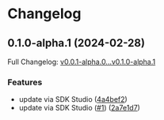 # Changelog

## 0.1.0-alpha.1 (2024-02-28)

Full Changelog: [v0.0.1-alpha.0...v0.1.0-alpha.1](https://github.com/meorphis/test-repo-5/compare/v0.0.1-alpha.0...v0.1.0-alpha.1)

### Features

* update via SDK Studio ([4a4bef2](https://github.com/meorphis/test-repo-5/commit/4a4bef2c6996fe0ce3c56227372b4d8f4891ddff))
* update via SDK Studio ([#1](https://github.com/meorphis/test-repo-5/issues/1)) ([2a7e1d7](https://github.com/meorphis/test-repo-5/commit/2a7e1d7808432ed7d62926ab2553aa70e3b700ac))

